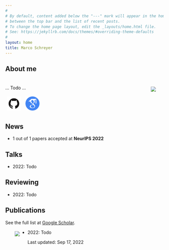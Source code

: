 ```yaml
---
#
# By default, content added below the "---" mark will appear in the home page
# between the top bar and the list of recent posts.
# To change the home page layout, edit the _layouts/home.html file.
# See: https://jekyllrb.com/docs/themes/#overriding-theme-defaults
#
layout: home
title: Marco Schreyer
---
```



## About me

# <img src="assets/marco.png" height="160" style="float:right; margin:5px 25px 5px 5px">

 ... Todo ... 

<a href="https://github.com/gitihubi">
<img src="assets/github.png" height="45" style="float:top; margin:5px"></a>
<a href="https://scholar.google.com/citations?user=O6V5YkEAAAAJ&hl=en">
<img src="assets/google_scholar.png" height="45" style="float:top; margin:5px"></a>

## News

- 1 out of 1 papers accepted at **NeurIPS 2022**

## Talks

- 2022: Todo

## Reviewing

- 2022: Todo

## Publications

See the full list at [Google Scholar](https://scholar.google.com/citations?user=O6V5YkEAAAAJ&hl=en).

<img src="assets/ghn2.png" height="85" style="float:left; margin:5px 25px 0px 30px">

- 2022: Todo

Last updated: Sep 17, 2022
